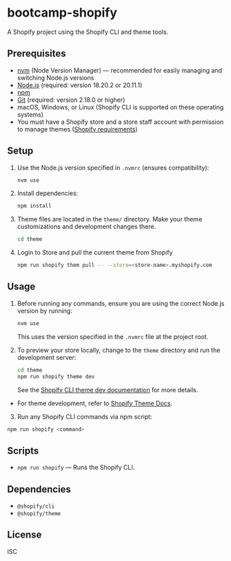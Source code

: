 # bootcamp-shopify

A Shopify project using the Shopify CLI and theme tools.

## Prerequisites

- [nvm](https://github.com/nvm-sh/nvm) (Node Version Manager) — recommended for easily managing and switching Node.js versions
- [Node.js](https://nodejs.org/) (required: version 18.20.2 or 20.11.1)
- [npm](https://www.npmjs.com/)
- [Git](https://git-scm.com/) (required: version 2.18.0 or higher)
- macOS, Windows, or Linux (Shopify CLI is supported on these operating systems)
- You must have a Shopify store and a store staff account with permission to manage themes ([Shopify requirements](https://shopify.dev/docs/api/shopify-cli#requirements))

## Setup

1. Use the Node.js version specified in `.nvmrc` (ensures compatibility):

   ```bash
   nvm use
   ```

2. Install dependencies:

   ```bash
   npm install
   ```

3. Theme files are located in the `theme/` directory. Make your theme customizations and development changes there.

    ```bash
    cd theme
    ```

4. Login to Store and pull the current theme from Shopify

    ```bash
    npm run shopify them pull -- --store=<store-name>.myshopify.com
    ```
## Usage

1. Before running any commands, ensure you are using the correct Node.js version by running:

   ```bash
   nvm use
   ```
   This uses the version specified in the `.nvmrc` file at the project root.

2. To preview your store locally, change to the `theme` directory and run the development server:

   ```bash
   cd theme
   npm run shopify theme dev
   ```
   See the [Shopify CLI theme dev documentation](https://shopify.dev/docs/api/shopify-cli/theme/theme-dev) for more details.



- For theme development, refer to [Shopify Theme Docs](https://shopify.dev/docs/themes).

3. Run any Shopify CLI commands via npm script:

  ```bash
  npm run shopify <command>
  ```

## Scripts

- `npm run shopify` &mdash; Runs the Shopify CLI.

## Dependencies

- `@shopify/cli`
- `@shopify/theme`

## License

ISC
